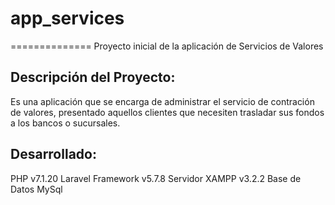 # app_services
==============
Proyecto inicial de la aplicación de Servicios de Valores

Descripción del Proyecto:
-------------------------
Es una aplicación que se encarga de administrar el servicio de contración de valores, presentado aquellos clientes que necesiten trasladar
sus fondos a los bancos o sucursales.

Desarrollado:
------------
PHP v7.1.20
Laravel Framework v5.7.8
Servidor XAMPP v3.2.2 
Base de Datos MySql
